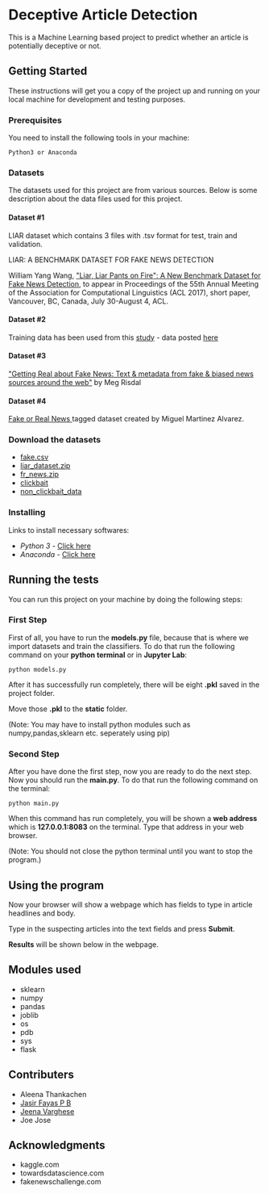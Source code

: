 
# Deceptive Article Detection

This is a Machine Learning based project to predict whether an article is potentially deceptive or not.

## Getting Started

These instructions will get you a copy of the project up and running on your local machine for development and testing purposes.

### Prerequisites

You need to install the following tools in your machine:

```
Python3 or Anaconda
```
### Datasets
The datasets used for this project are from various sources. Below is some description about the data files used for this project.
#### Dataset #1
LIAR dataset which contains 3 files with .tsv format for test, train and validation.

LIAR: A BENCHMARK DATASET FOR FAKE NEWS DETECTION

William Yang Wang, ["Liar, Liar Pants on Fire": A New Benchmark Dataset for Fake News Detection](https://arxiv.org/abs/1705.00648), to appear in Proceedings of the 55th Annual Meeting of the Association for Computational Linguistics (ACL 2017), short paper, Vancouver, BC, Canada, July 30-August 4, ACL.

#### Dataset #2
Training data has been used from this [study](http://cse.iitkgp.ac.in/~abhijnan/papers/chakraborty_clickbait_asonam16.pdf) - data posted [here](https://github.com/bhargaviparanjape/clickbait/tree/master/dataset)

#### Dataset #3
["Getting Real about Fake News: Text & metadata from fake & biased news sources around the web"](https://www.kaggle.com/mrisdal/fake-news) by Meg Risdal
#### Dataset #4
[Fake or Real News ](https://github.com/GeorgeMcIntire/fake_real_news_dataset) tagged dataset created by Miguel Martinez Alvarez.

### Download the datasets
 - [fake.csv](https://www.kaggle.com/mrisdal/fake-news)
 - [liar_dataset.zip](https://www.cs.ucsb.edu/~william/data/liar_dataset.zip)
 - [fr_news.zip](https://github.com/docketrun/Detecting-Fake-News-with-Scikit-Learn/blob/master/fake_or_real_news.csv)
 - [clickbait](https://github.com/bhargaviparanjape/clickbait/blob/master/dataset/clickbait_data.gz)
 - [non_clickbait_data](https://github.com/bhargaviparanjape/clickbait/blob/master/dataset/non_clickbait_data.gz)


### Installing

Links to install necessary softwares:

* *Python 3* - [Click here](https://www.python.org/downloads/)
* *Anaconda* - [Click here](https://www.anaconda.com/distribution/)

## Running the tests

You can run this project on your machine by doing the following steps:

### First Step

First of all, you have to run the **models.py** file, because that is where  we import datasets and train the classifiers.
To do that run the following command on your **python terminal** or in **Jupyter Lab**:
```
python models.py
```
After it has successfully run completely, there will be eight **.pkl** saved in the project folder.

Move those **.pkl** to the **static** folder.

(Note: You may have to install python modules such as numpy,pandas,sklearn etc. seperately using pip)

### Second Step

After you have done the first step, now you are ready to do the next step.
Now you should run the **main.py**. To do that run the following command on the terminal:
```
python main.py
```
When this command has run completely, you will be shown a **web address** which is **127.0.0.1:8083** on the terminal.
Type that address in your web browser.

(Note: You should not close the python terminal until you want to stop the program.)

## Using the program
Now your browser will show a webpage which has fields to type in article headlines and body.

Type in the suspecting articles into the text fields and press **Submit**.

**Results** will be shown below in the webpage.


## Modules used

 - sklearn
 - numpy
 - pandas
 - joblib
 - os
 - pdb
 - sys
 - flask

## Contributers

 - Aleena Thankachen
 - [Jasir Fayas P B](https://www.linkedin.com/in/jasirfayas/)
 - [Jeena Varghese](https://www.linkedin.com/in/jeena-varghese-a6707814b)
 - Joe Jose

## Acknowledgments

* kaggle.com
* towardsdatascience.com
* fakenewschallenge.com
